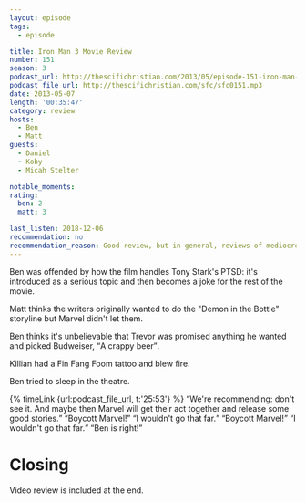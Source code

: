 ```yaml
---
layout: episode
tags:
  - episode

title: Iron Man 3 Movie Review
number: 151
season: 3
podcast_url: http://thescifichristian.com/2013/05/episode-151-iron-man-3-movie-review/
podcast_file_url: http://thescifichristian.com/sfc/sfc0151.mp3
date: 2013-05-07
length: '00:35:47'
category: review
hosts:
  - Ben
  - Matt
guests:
  - Daniel
  - Koby
  - Micah Stelter

notable_moments:
rating:
  ben: 2
  matt: 3

last_listen: 2018-12-06
recommendation: no
recommendation_reason: Good review, but in general, reviews of mediocre movies aren't super interesting.
---
```


Ben was offended by how the film handles Tony Stark's PTSD: it's introduced as a serious topic and then becomes a joke for the rest of the movie. 

Matt thinks the writers originally wanted to do the "Demon in the Bottle" storyline but Marvel didn't let them.

Ben thinks it's unbelievable that Trevor was promised anything he wanted and picked Budweiser, <q class="ben inline">A crappy beer</q>.

Killian had a Fin Fang Foom tattoo and blew fire. 

Ben tried to sleep in the theatre.


<div class="quote">
  {% timeLink {url:podcast_file_url, t:'25:53'} %}
  <q class="matt">We're recommending: don't see it. And maybe then Marvel will get their act together and release some good stories.</q>
  <q class="ben">Boycott Marvel!</q>
  <q class="matt">I wouldn't go that far.</q>
  <q class="ben">Boycott Marvel!</q>
  <q class="matt">I wouldn't go that far.</q>
  <q class="ben">Ben is right!</q>
</div>


# Closing
Video review is included at the end.